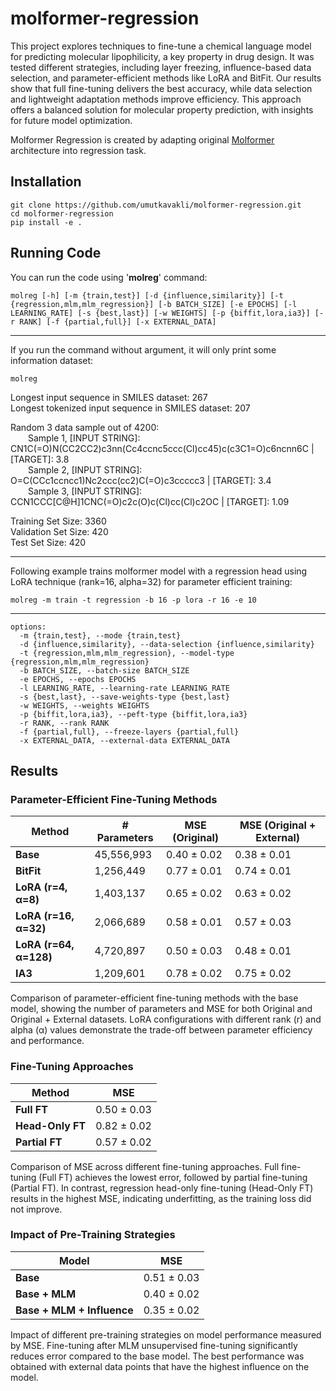 # molformer-regression
This project explores techniques to fine-tune a chemical language model for predicting molecular lipophilicity, a key property in drug design. It was tested different strategies, including layer freezing, influence-based data selection, and parameter-efficient methods like LoRA and BitFit. Our results show that full fine-tuning delivers the best accuracy, while data selection and lightweight adaptation methods improve efficiency. This approach offers a balanced solution for molecular property prediction, with insights for future model optimization. <br>

Molformer Regression is created by adapting original [Molformer](https://github.com/IBM/molformer) architecture into regression task.

## Installation

```
git clone https://github.com/umutkavakli/molformer-regression.git
cd molformer-regression
pip install -e .
```

## Running Code 
You can run the code using '<b>molreg</b>' command:
```
molreg [-h] [-m {train,test}] [-d {influence,similarity}] [-t {regression,mlm,mlm_regression}] [-b BATCH_SIZE] [-e EPOCHS] [-l LEARNING_RATE] [-s {best,last}] [-w WEIGHTS] [-p {biffit,lora,ia3}] [-r RANK] [-f {partial,full}] [-x EXTERNAL_DATA]
```

<hr>
If you run the command without argument, it will only print some information dataset:

```
molreg
```

<p>
Longest input sequence in SMILES dataset: 267 <br>
Longest tokenized input sequence in SMILES dataset: 207 <br>

Random 3 data sample out of 4200: <br>
        &emsp;&emsp;Sample 1, [INPUT STRING]: CN1C(=O)N(CC2CC2)c3nn(Cc4ccnc5ccc(Cl)cc45)c(c3C1=O)c6ncnn6C | [TARGET]: 3.8 <br>
        &emsp;&emsp;Sample 2, [INPUT STRING]: O=C(CCc1ccncc1)Nc2ccc(cc2)C(=O)c3ccccc3 | [TARGET]: 3.4 <br>
        &emsp;&emsp;Sample 3, [INPUT STRING]: CCN1CCC[C@H]1CNC(=O)c2c(O)c(Cl)cc(Cl)c2OC | [TARGET]: 1.09

Training Set Size: 3360 <br>
Validation Set Size: 420 <br>
Test Set Size: 420
</p>

<hr>

Following example trains molformer model with a regression head using LoRA technique (rank=16, alpha=32) for parameter efficient training:
```
molreg -m train -t regression -b 16 -p lora -r 16 -e 10
```

<hr>


```
options:
  -m {train,test}, --mode {train,test}
  -d {influence,similarity}, --data-selection {influence,similarity}
  -t {regression,mlm,mlm_regression}, --model-type {regression,mlm,mlm_regression}
  -b BATCH_SIZE, --batch-size BATCH_SIZE
  -e EPOCHS, --epochs EPOCHS
  -l LEARNING_RATE, --learning-rate LEARNING_RATE
  -s {best,last}, --save-weights-type {best,last}
  -w WEIGHTS, --weights WEIGHTS
  -p {biffit,lora,ia3}, --peft-type {biffit,lora,ia3}
  -r RANK, --rank RANK
  -f {partial,full}, --freeze-layers {partial,full}
  -x EXTERNAL_DATA, --external-data EXTERNAL_DATA
```

## Results

### Parameter-Efficient Fine-Tuning Methods

| Method | # Parameters | MSE (Original) | MSE (Original + External) |
|--------|-------------|---------------|---------------------------|
| **Base** | 45,556,993 | 0.40 ± 0.02 | 0.38 ± 0.01 |
| **BitFit** | 1,256,449 | 0.77 ± 0.01 | 0.74 ± 0.01 |
| **LoRA (r=4, α=8)** | 1,403,137 | 0.65 ± 0.02 | 0.63 ± 0.02 |
| **LoRA (r=16, α=32)** | 2,066,689 | 0.58 ± 0.01 | 0.57 ± 0.03 |
| **LoRA (r=64, α=128)** | 4,720,897 | 0.50 ± 0.03 | 0.48 ± 0.01 |
| **IA3** | 1,209,601 | 0.78 ± 0.02 | 0.75 ± 0.02 |

Comparison of parameter-efficient fine-tuning methods with the base model, showing the number of parameters and MSE for both Original and Original + External datasets. LoRA configurations with different rank (r) and alpha (α) values demonstrate the trade-off between parameter efficiency and performance.

### Fine-Tuning Approaches

| Method | MSE |
|--------|-----|
| **Full FT** | 0.50 ± 0.03 |
| **Head-Only FT** | 0.82 ± 0.02 |
| **Partial FT** | 0.57 ± 0.02 |

Comparison of MSE across different fine-tuning approaches. Full fine-tuning (Full FT) achieves the lowest error, followed by partial fine-tuning (Partial FT). In contrast, regression head-only fine-tuning (Head-Only FT) results in the highest MSE, indicating underfitting, as the training loss did not improve.

### Impact of Pre-Training Strategies

| Model | MSE |
|--------|-----|
| **Base** | 0.51 ± 0.03 |
| **Base + MLM** | 0.40 ± 0.02 |
| **Base + MLM + Influence** | 0.35 ± 0.02 |

Impact of different pre-training strategies on model performance measured by MSE. Fine-tuning after MLM unsupervised fine-tuning significantly reduces error compared to the base model. The best performance was obtained with external data points that have the highest influence on the model.


